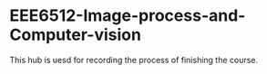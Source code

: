 # EEE6512-Image-process-and-Computer-vision

This hub is uesd for recording the process of finishing the course.
